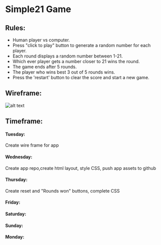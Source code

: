 # Simple21 Game


## Rules:
* Human player vs computer.
* Press "click to play" button to generate a random number for each player.
* Each round displays a random number between 1-21.
* Which ever player gets a number closer to 21 wins the round.
* The game ends after 5 rounds.
* The player who wins best 3 out of 5 rounds wins.
* Press the 'restart' button to clear the score and start a new game.

## Wireframe:

![alt text](https://github.com/devrlora/simple21.github/blob/master/assets/game_wireframe.png "Logo Title Text 1")


## Timeframe:
#### Tuesday: 
Create wire frame for app
#### Wednesday: 
Create app repo,create html layout, style CSS, push app assets to github
#### Thursday:
Create reset and "Rounds won" buttons, complete CSS
#### Friday:
#### Saturday:
#### Sunday:
#### Monday:

